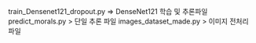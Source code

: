 train_Densenet121_dropout.py => DenseNet121 학습 및 추론파일 
predict_morals.py > 단일 추론 파일
images_dataset_made.py > 이미지 전처리 파일 
